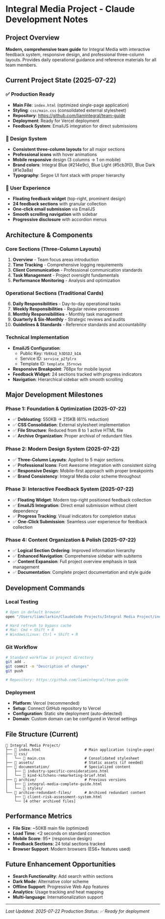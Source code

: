 # Integral Media Project - Claude Development Notes

## Project Overview
**Modern, comprehensive team guide** for Integral Media with interactive feedback system, responsive design, and professional three-column layouts. Provides daily operational guidance and reference materials for all team members.

## Current Project State (2025-07-22)

### ✅ **Production Ready**
- **Main File**: `index.html` (optimized single-page application)
- **Styling**: `css/main.css` (consolidated external stylesheet)
- **Repository**: https://github.com/liamintegral/team-guide
- **Deployment**: Ready for Vercel deployment
- **Feedback System**: EmailJS integration for direct submissions

### 🎨 **Design System**
- **Consistent three-column layouts** for all major sections
- **Professional icons** with hover animations
- **Mobile responsive** design (3 columns → 1 on mobile)
- **Brand colors**: Integral Blue (#214e9c), Blue Light (#5cb3f0), Blue Dark (#1e3a8a)
- **Typography**: Segoe UI font stack with proper hierarchy

### 📱 **User Experience**
- **Floating feedback widget** (top-right, prominent design)
- **24 feedback sections** with granular collection
- **One-click email submission** via EmailJS
- **Smooth scrolling navigation** with sidebar
- **Progressive disclosure** with accordion menus

## Architecture & Components

### **Core Sections (Three-Column Layouts)**
1. **Overview** - Team focus areas introduction
2. **Time Tracking** - Comprehensive logging requirements
3. **Client Communication** - Professional communication standards
4. **Task Management** - Project oversight fundamentals
5. **Performance Monitoring** - Analysis and optimization

### **Operational Sections (Traditional Cards)**
6. **Daily Responsibilities** - Day-to-day operational tasks
7. **Weekly Responsibilities** - Regular review processes
8. **Monthly Responsibilities** - Monthly task management
9. **Quarterly & Six-Monthly** - Strategic reviews and audits
10. **Guidelines & Standards** - Reference standards and accountability

### **Technical Implementation**
- **EmailJS Configuration**: 
  - Public Key: `Yb9XsQ_h3DSDJ_bIA`
  - Service ID: `service_p2fplrx`
  - Template ID: `template_35rncws`
- **Responsive Breakpoint**: 768px for mobile layout
- **Feedback Widget**: 24 sections tracked with progress indicators
- **Navigation**: Hierarchical sidebar with smooth scrolling

## Major Development Milestones

### Phase 1: Foundation & Optimization (2025-07-22)
- ✅ **Debloating**: 550KB → 215KB (61% reduction)
- ✅ **CSS Consolidation**: External stylesheet implementation
- ✅ **File Structure**: Reduced from 8 to 1 active HTML file
- ✅ **Archive Organization**: Proper archival of redundant files

### Phase 2: Modern Design System (2025-07-22)
- ✅ **Three-Column Layouts**: Applied to 5 major sections
- ✅ **Professional Icons**: Font Awesome integration with consistent sizing
- ✅ **Responsive Design**: Mobile-first approach with proper breakpoints
- ✅ **Brand Consistency**: Integral Media color scheme throughout

### Phase 3: Interactive Feedback System (2025-07-22)
- ✅ **Floating Widget**: Modern top-right positioned feedback collection
- ✅ **EmailJS Integration**: Direct email submission without client dependency
- ✅ **Progress Tracking**: Visual indicators for completion status
- ✅ **One-Click Submission**: Seamless user experience for feedback collection

### Phase 4: Content Organization & Polish (2025-07-22)
- ✅ **Logical Section Ordering**: Improved information hierarchy
- ✅ **Enhanced Navigation**: Comprehensive sidebar with subitems
- ✅ **Content Expansion**: Full project overview emphasis in task management
- ✅ **Documentation**: Complete project documentation and style guide

## Development Commands

### **Local Testing**
```bash
# Open in default browser
open "/Users/liamclarkin/ClaudeCode Projects/Integral Media Project/index.html"

# Hard refresh to bypass cache
# Mac: Cmd + Shift + R
# Windows/Linux: Ctrl + Shift + R
```

### **Git Workflow**
```bash
# Standard workflow in project directory
git add .
git commit -m "Description of changes"
git push

# Repository: https://github.com/liamintegral/team-guide
```

### **Deployment**
- **Platform**: Vercel (recommended)
- **Setup**: Connect GitHub repository to Vercel
- **Configuration**: Static site deployment (auto-detected)
- **Domain**: Custom domain can be configured in Vercel settings

## File Structure (Current)

```
📁 Integral Media Project/
├── 📄 index.html                    # Main application (single-page)
├── 📁 css/
│   └── 📄 main.css                  # Consolidated stylesheet
├── 📁 assets/                       # Static assets (if needed)
├── 📁 documentation/                # Specialized content
│   ├── 📄 industry-specific-considerations.html
│   └── 📄 kind-kitchens-remarketing-brief.html
├── 📁 archive/                      # Previous versions
│   ├── 📄 integral-media-complete-guide.html
│   └── 📁 styles/
└── 📁 archive-redundant-files/      # Archived redundant content
    ├── 📄 client-risk-assessment-system.html
    └── [4 other archived files]
```

## Performance Metrics
- **File Size**: ~50KB main file (optimized)
- **Load Time**: <2 seconds on standard connection
- **Mobile Score**: 95+ (responsive design)
- **Feedback Sections**: 24 total sections tracked
- **Browser Support**: Modern browsers (ES6+ features used)

## Future Enhancement Opportunities
- **Search Functionality**: Add search within sections
- **Dark Mode**: Alternative color scheme
- **Offline Support**: Progressive Web App features
- **Analytics**: Usage tracking and heat mapping
- **Multi-language**: Internationalization support

---

*Last Updated: 2025-07-22*
*Production Status: ✅ Ready for deployment*